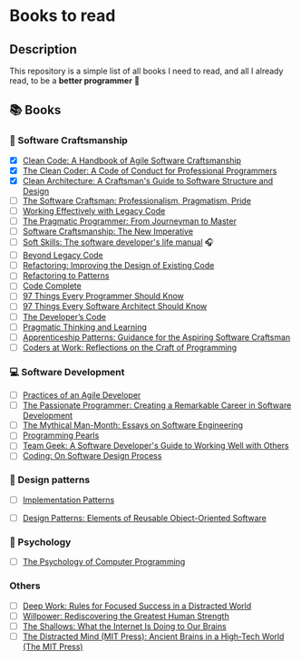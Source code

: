 # Books to read

## Description

This repository is a simple list of all books I need to read, and all I already 
read, to be a **better programmer** :muscle:

## :books: Books

### :hammer: Software Craftsmanship

* [x] [Clean Code: A Handbook of Agile Software Craftsmanship](https://www.amazon.com/Clean-Code-Handbook-Software-Craftsmanship/dp/0132350882/)
* [x] [The Clean Coder: A Code of Conduct for Professional Programmers](https://www.amazon.com/dp/0137081073/ref=emc_b_5_i)
* [x] [Clean Architecture: A Craftsman's Guide to Software Structure and Design](https://www.amazon.com/dp/0134494164/ref=emc_b_5_i)
* [ ] [The Software Craftsman: Professionalism, Pragmatism, Pride](https://www.amazon.com/Software-Craftsman-Professionalism-Pragmatism-Robert/dp/0134052501)
* [ ] [Working Effectively with Legacy Code](https://www.amazon.com/dp/0131177052/ref=emc_b_5_i)
* [ ] [The Pragmatic Programmer: From Journeyman to Master](https://pragprog.com/book/tpp/the-pragmatic-programmer)
* [ ] [Software Craftsmanship: The New Imperative](http://www.amazon.com/exec/obidos/ASIN/0201733862)
* [ ] [Soft Skills: The software developer's life manual](http://www.amazon.com/Soft-Skills-software-developers-manual/dp/1617292397) :headphones:
* [ ] [Beyond Legacy Code](https://pragprog.com/book/dblegacy/beyond-legacy-code)
* [ ] [Refactoring: Improving the Design of Existing Code](http://www.amazon.com/Refactoring-Improving-Design-Existing-Code/dp/0201485672)
* [ ] [Refactoring to Patterns](http://www.amazon.com/Refactoring-Patterns-Joshua-Kerievsky/dp/0321213351/)
* [ ] [Code Complete](http://www.amazon.com/Complete-Second-Edition-Steve-McConnell/dp/0735619670)
* [ ] [97 Things Every Programmer Should Know](http://www.amazon.com/Things-Every-Programmer-Should-Know/dp/0596809484)
* [ ] [97 Things Every Software Architect Should Know](http://www.amazon.com/Things-Every-Software-Architect-Should/dp/059652269X)
* [ ] [The Developer’s Code](https://pragprog.com/book/kcdc/the-developer-s-code)
* [ ] [Pragmatic Thinking and Learning](https://pragprog.com/book/ahptl/pragmatic-thinking-and-learning)
* [ ] [Apprenticeship Patterns: Guidance for the Aspiring Software Craftsman](http://www.amazon.com/Apprenticeship-Patterns-Guidance-Aspiring-Craftsman/dp/0596518382)
* [ ] [Coders at Work: Reflections on the Craft of Programming](http://www.amazon.com/Coders-Work-Reflections-Craft-Programming/dp/1430219483)

### :computer: Software Development

* [ ] [Practices of an Agile Developer](https://pragprog.com/book/pad/practices-of-an-agile-developer)
* [ ] [The Passionate Programmer: Creating a Remarkable Career in Software Development](http://www.amazon.com/The-Passionate-Programmer-Remarkable-Development/dp/1934356344)
* [ ] [The Mythical Man-Month: Essays on Software Engineering](http://www.amazon.com/The-Mythical-Man-Month-Engineering-Anniversary/dp/0201835959)
* [ ] [Programming Pearls](http://www.amazon.com/Programming-Pearls-2nd-Edition-Bentley/dp/0201657880)
* [ ] [Team Geek: A Software Developer's Guide to Working Well with Others](http://www.amazon.com/Team-Geek-Software-Developers-Working/dp/1449302440)
* [ ] [Coding: On Software Design Process](https://www.amazon.com/Coding-Software-Process-Jonathan-Locke/dp/0615404820)

### :straight_ruler: Design patterns

* [ ] [Implementation Patterns](http://www.amazon.com/Implementation-Patterns-Kent-Beck/dp/0321413091)
* [ ] [Design Patterns: Elements of Reusable Object-Oriented Software](https://www.amazon.com/Design-Patterns-Elements-Reusable-Object-Oriented/dp/0201633612/)


### :book: Psychology

* [ ]  [The Psychology of Computer Programming](https://www.amazon.com/exec/obidos/ASIN/0932633420/codihorr-20)

### Others

* [ ] [Deep Work: Rules for Focused Success in a Distracted World](https://www.amazon.com/Deep-Work-Focused-Success-Distracted/dp/1455586692/)
* [ ] [Willpower: Rediscovering the Greatest Human Strength](https://www.amazon.com/Willpower-Rediscovering-Greatest-Human-Strength/dp/0143122231/)
* [ ] [The Shallows: What the Internet Is Doing to Our Brains](https://www.amazon.com/Shallows-What-Internet-Doing-Brains/dp/0393339750)
* [ ] [The Distracted Mind (MIT Press): Ancient Brains in a High-Tech World (The MIT Press)](https://www.amazon.com/Distracted-Mind-MIT-Press-High-Tech/dp/0262534436/)
